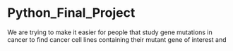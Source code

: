 # Python_Final_Project
We are trying to make it easier for people that study gene mutations in cancer to find cancer cell lines containing their mutant gene of interest and 
